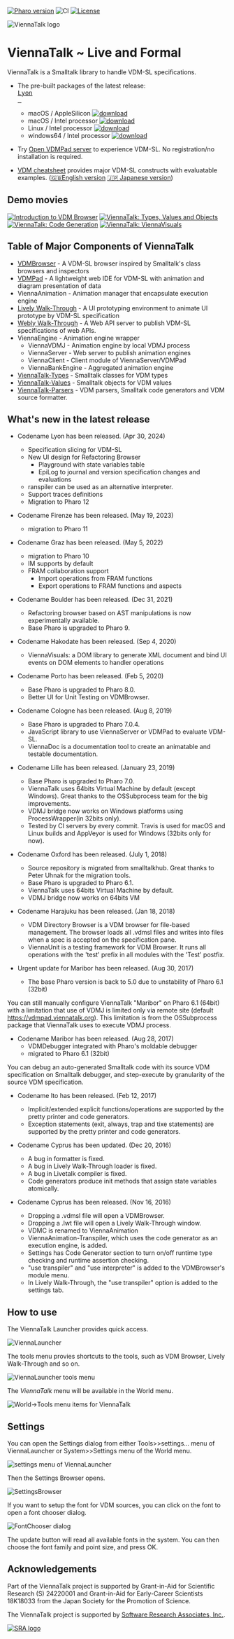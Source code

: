 [![Pharo version](https://img.shields.io/badge/Pharo-11-87CEFA.svg)](https://pharo.org/download)
![CI](https://github.com/tomooda/ViennaTalk/actions/workflows/test.yml/badge.svg)
[![License](https://img.shields.io/badge/license-MIT-blue.svg)](https://raw.githubusercontent.com/cormas/cormas/master/LICENSE)

![ViennaTalk logo](images/ViennaTalk-logo.png)

ViennaTalk ~ Live and Formal
===
ViennaTalk is a Smalltalk library to handle VDM-SL specifications.

* The pre-built packages of the latest release: [<kbd> <br> Lyon <br> &nbsp; </kbd>](https://github.com/tomooda/ViennaTalk/releases/latest/)
   * macOS / AppleSilicon [![download](https://img.shields.io/badge/DOWNLOAD-f0f0f0?labelColor=a0a0a0&style=flat&logoColor=white&logo=DocuSign)](https://github.com/tomooda/ViennaTalk/releases/latest/download/viennatalk-mac-arm64.dmg)
   * macOS / Intel processor [![download](https://img.shields.io/badge/DOWNLOAD-f0f0f0?labelColor=a0a0a0&style=flat&logoColor=white&logo=DocuSign)](https://github.com/tomooda/ViennaTalk/releases/latest/download/viennatalk-mac-x64.dmg)
   * Linux / Intel processor [![download](https://img.shields.io/badge/DOWNLOAD-f0f0f0?labelColor=a0a0a0&style=flat&logoColor=white&logo=DocuSign)](https://github.com/tomooda/ViennaTalk/releases/latest/download/viennatalk-linux-x64.tar.bz2)
   * windows64 / Intel processor [![download](https://img.shields.io/badge/DOWNLOAD-f0f0f0?labelColor=a0a0a0&style=flat&logoColor=white&logo=DocuSign)](https://github.com/tomooda/ViennaTalk/releases/latest/download/viennatalk-win-x64.zip)

* Try [Open VDMPad server](https://vdmpad.viennatalk.org) to experience VDM-SL. No registration/no installation is required.
* [VDM cheatsheet](https://viennatalk.org/ViennaDoc/cheatsheet-en/) provides major VDM-SL constructs with evaluatable examples. ([🇬🇧English version](https://viennatalk.org/ViennaDoc/cheatsheet-en/) [🇯🇵 Japanese version](https://viennatalk.org/ViennaDoc/cheatsheet-ja/))

Demo movies
---
[![Introduction to VDM Browser](https://img.youtube.com/vi/ZIR3fFPeTz0/1.jpg)](https://www.youtube.com/watch?v=ZIR3fFPeTz0)
[![ViennaTalk: Types, Values and Objects](https://img.youtube.com/vi/anZoWeA5vd0/1.jpg)](https://www.youtube.com/watch?v=anZoWeA5vd0)
[![ViennaTalk: Code Generation](https://img.youtube.com/vi/sDXiM5yvTxw/1.jpg)](https://www.youtube.com/watch?v=sDXiM5yvTxw)
[![ViennaTalk: ViennaVisuals](https://img.youtube.com/vi/utaX8UYQjRs/1.jpg)](https://www.youtube.com/watch?v=utaX8UYQjRs)

Table of Major Components of ViennaTalk
---

* [VDMBrowser](VDMBrowser.md) - A VDM-SL browser inspired by Smalltalk's class browsers and inspectors
* [VDMPad](VDMPad.md) - A lightweight web IDE for VDM-SL with animation and diagram presentation of data
* ViennaAnimation - Animation manager that encapsulate execution engine
* [Lively Walk-Through](LivelyWalk-Through.md) - A UI prototyping environment to animate UI prototype by VDM-SL specification
* [Webly Walk-Through](WeblyWalkThrough.md) - A Web API server to publish VDM-SL specifications of web APIs.
* ViennaEngine - Animation engine wrapper
   - ViennaVDMJ - Animation engine by local VDMJ process
   - ViennaServer - Web server to publish animation engines
   - ViennaClient - Client module of ViennaServer/VDMPad
   - ViennaBankEngine - Aggregated animation engine
* [ViennaTalk-Types](ViennaTalk-Types.md) - Smalltalk classes for VDM types
* [ViennaTalk-Values](ViennaTalk-Values.md) - Smalltalk objects for VDM values
* [ViennaTalk-Parsers](ViennaTalk-Parser.md) - VDM parsers, Smalltalk code generators and VDM source formatter.

What's new in the latest release
---

* Codename Lyon has been released. (Apr 30, 2024)
   - Specification slicing for VDM-SL
   - New UI design for Refactoring Browser
      - Playground with state variables table
      - EpiLog to journal and version specification changes and evaluations
   - ranspiler can be used as an alternative interpreter.
   - Support traces definitions
   - Migration to Pharo 12

* Codename Firenze has been released. (May 19, 2023)
  - migration to Pharo 11
    
* Codename Graz has been released. (May 5, 2022)
  - migration to Pharo 10
  - IM supports by default
  - FRAM collaboration support
    - Import operations from FRAM functions
    - Export operations to FRAM functions and aspects


* Codename Boulder has been released. (Dec 31, 2021)
  - Refactoring browser based on AST manipulations is now experimentally available.
  - Base Pharo is upgraded to Pharo 9.

* Codename Hakodate has been released. (Sep 4, 2020)
  - ViennaVisuals: a DOM library to generate XML document and bind UI events on DOM elements to handler operations

* Codename Porto has been released. (Feb 5, 2020)
  - Base Pharo is upgraded to Pharo 8.0.
  - Better UI for Unit Testing on VDMBrowser.

* Codename Cologne has been released. (Aug 8, 2019)
  - Base Pharo is upgraded to Pharo 7.0.4.
  - JavaScript library to use ViennaServer or VDMPad to evaluate VDM-SL.
  - ViennaDoc is a documentation tool to create an animatable and testable documentation.

* Codename Lille has been released. (January 23, 2019)
  - Base Pharo is upgraded to Pharo 7.0.
  - ViennaTalk uses 64bits Virtual Machine by default (except Windows). Great thanks to the OSSubprocess team for the big improvements.
  - VDMJ bridge now works on Windows platforms using ProcessWrapper(in 32bits only).
  - Tested by CI servers by every commit. Travis is used for macOS and Linux builds and AppVeyor is used for Windows (32bits only for now).

* Codename Oxford has been released. (July 1, 2018)
  - Source repository is migrated from smalltalkhub. Great thanks to Peter Uhnak for the migration tools.
  - Base Pharo is upgraded to Pharo 6.1.
  - ViennaTalk uses 64bits Virtual Machine by default.
  - VDMJ bridge now works on 64bits VM
* Codename Harajuku has been released. (Jan 18, 2018)
  - VDM Directory Browser is a VDM browser for file-based management. The browser loads all .vdmsl files and writes into files when a spec is accepted on the specification pane.
  - ViennaUnit is a testing framework for VDM Browser. It runs all operations with the 'test' prefix in all modules with the 'Test' postfix.

* Urgent update for Maribor has been released. (Aug 30, 2017)
  - The base Pharo version is back to 5.0 due to unstability of Pharo 6.1 (32bit)

You can still manually configure ViennaTalk "Maribor" on Pharo 6.1 (64bit) with a limitation that use of VDMJ is limited only via remote site (default https://vdmpad.viennatalk.org). This limitation is from the OSSubprocess package that ViennaTalk uses to execute VDMJ process.
 
* Codename Maribor has been released. (Aug 28, 2017)
  - VDMDebugger integrated with Pharo's moldable debugger
  - migrated to Pharo 6.1 (32bit)
 
 You can debug an auto-generated Smalltalk code with its source VDM specification on Smalltalk debugger, and step-execute by granularity of the source VDM specification.

* Codename Ito has been released. (Feb 12, 2017)
  - Implicit/extended explicit functions/operations are supported by the pretty printer and code generators.
  - Exception statements (exit, always, trap and tixe statements) are supported by the pretty printer and code generators.
  
* Codename Cyprus has been updated. (Dec 20, 2016)
  - A bug in formatter is fixed.
  - A bug in Lively Walk-Through loader is fixed.
  - A bug in Livetalk compiler is fixed.
  - Code generators produce init methods that assign state variables atomically.
  
* Codename Cyprus has been released. (Nov 16, 2016)
  - Dropping a .vdmsl file will open a VDMBrowser.
  - Dropping a .lwt file will open a Lively Walk-Through window.
  - VDMC is renamed to ViennaAnimation
  - ViennaAnimation-Transpiler, which uses the code generator as an execution engine, is added.
  - Settings has Code Generator section to turn on/off runtime type checking and runtime assertion checking.
  - "use transpiler" and "use interpreter" is added to the VDMBrowser's module menu.
  - In Lively Walk-Through, the "use transpiler" option is added to the settings tab.


How to use
---
The ViennaTalk Launcher provides quick access.

![ViennaLauncher](images/ViennaLauncher.png)

The tools menu provies shortcuts to the tools, such as VDM Browser, Lively Walk-Through and so on.

![ViennaLauncher tools menu](images/ViennaLauncher-menu.png)

The *ViennaTalk* menu will be available in the World menu.

![World->Tools menu items for ViennaTalk](images/ViennaTalk-menu.png)

Settings
---
You can open the Settings dialog from either Tools>>settings... menu of ViennaLauncher or System>>Settings menu of the World menu.

![settings menu of ViennaLauncher](images/SettingsMenu.png)

Then the Settings Browser opens.

![SettingsBrowser](images/SettingsBrowser.png)

If you want to setup the font for VDM sources, you can click on the font to open a font chooser dialog.

![FontChooser dialog](images/SettingsFont.png)

The update button will read all available fonts in the system. You can then choose the font family and point size, and press OK.

Acknowledgements
---
Part of the ViennaTalk project is supported by Grant-in-Aid for Scientific Research (S) 24220001 and Grant-in-Aid for Early-Career Scientists 18K18033 from the Japan Society for the Promotion of Science.

The ViennaTalk project is supported by [Software Research Associates, Inc.](https://www.sra.co.jp/en/).

[![SRA logo](images/SRA-logo-large.png)](https://www.sra.co.jp/en/)
